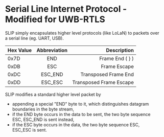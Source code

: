 # Serial Line Internet Protocol - Modified for UWB-RTLS

SLIP simply encapsulates higher level protocols (like LoLaN) to packets over a serial line (eg. UART, USB). 

| Hex Value        | Abbreviation           | Description             |
| ---------------- |:----------------------:| -----------------------:|
| 0x7D             | END                    | Frame End ( } )         |
| 0xDB             | ESC                    | Frame Escape            |
| 0xDC             | ESC_END                | Transposed Frame End    |
| 0xDD             | ESC_ESC                | Transposed Frame Escape |

SLIP modifies a standard higher level packet by 
- appending a special "END" byte to it, which distinguishes datagram boundaries in the byte stream,
- if the END byte occurs in the data to be sent, the two byte sequence ESC, ESC_END is sent instead,
- if the ESC byte occurs in the data, the two byte sequence ESC, ESC_ESC is sent.

